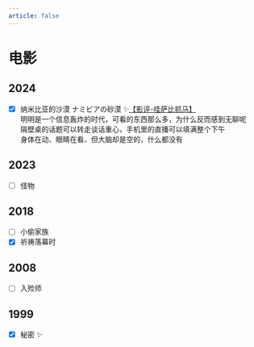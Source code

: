 ```yaml
---
article: false
---
```


# 电影

## 2024

- [x] 纳米比亚的沙漠 ナミビアの砂漠 ✨[【影评-哇萨比抓马】](https://www.bilibili.com/video/BV1WSjuzZEnK/)  
明明是一个信息轰炸的时代，可看的东西那么多，为什么反而感到无聊呢  
隔壁桌的话题可以转走谈话重心，手机里的直播可以填满整个下午  
身体在动、眼睛在看、但大脑却是空的，什么都没有

## 2023

- [ ] 怪物

## 2018

- [ ] 小偷家族
- [x] 祈祷落幕时

## 2008

- [ ] 入殓师

## 1999

- [x] 秘密 ✨